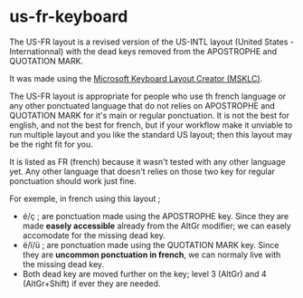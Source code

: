 # us-fr-keyboard

The US-FR layout is a revised version of the US-INTL layout (United States - Internationnal) with the dead keys removed from the APOSTROPHE and QUOTATION MARK.
 
It was made using the [Microsoft Keyboard Layout Creator (MSKLC)](https://www.microsoft.com/en-us/download/details.aspx?id=102134).

The US-FR layout is appropriate for people who use th french language or any other ponctuated language that do not relies on APOSTROPHE and QUOTATION MARK for it's main or regular ponctuation. It is not the best for english, and not the best for french, but if your workflow make it unviable to run multiple layout and you like the standard US layout; then this layout may be the right fit for you.

It is listed as FR (french) because it wasn't tested with any other language yet. Any other language that doesn't relies on those two key for regular ponctuation should work just fine.

For exemple, in french using this layout ; 

- é/ç ; are ponctuation made using the APOSTROPHE key. Since they are made **easely accessible** already from the AltGr modifier; we can easely accomodate for the missing dead key.
- ë/ï/ü ; are ponctuation made using the QUOTATION MARK key. Since they are **uncommon ponctuation in french**, we can normaly live with the missing dead key.
- Both dead key are moved further on the key; level 3 (AltGr) and 4 (AltGr+Shift) if ever they are needed.
